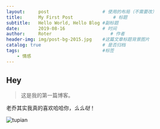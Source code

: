 ```yaml
---
layout:     post                    # 使用的布局（不需要改）
title:      My First Post               # 标题 
subtitle:   Hello World, Hello Blog #副标题
date:       2019-08-16              # 时间
author:     Roter                      # 作者
header-img: img/post-bg-2015.jpg    #这篇文章标题背景图片
catalog: true                       # 是否归档
tags:                               #标签
    - 情感
---
```


## Hey
>这是我的第一篇博客。

老乔其实我真的喜欢哈哈你，*么么哒*！

![tupian](https://www.baidu.com/link?url=yKqJ4fYRxiziCVlbh4aeGvAvXxd_QWMVwkyVeVql-AZFOLRCohKzXjGCYajyVK6rA4WhaJUj-YwoZTTa_z8L00C7OMxKJ2sgj_GQGWBRioq32XatwTpvy4NzGXzdMnGjtK508YGxD13qBtZVokpQqR4s3wFVW226ysk9_GjYVQF0Sp5ZLKBO8nIdPHU2BMeXh1SPLNBt_6fTX2prXApNEfZluzNLMt_RaD2ukR-_yi8qpm2rTm6NnkgyqK0dsuwek_0HWo_hzmM6koUufHmUiVIrkY4JrJOAnWLTOeoGhVHNxyimIAcyT7HVOOZ6S8q0e3UWuch6ozB3Y8ACqR4kIFT5dpytdoAo1K7Nbdx9z7lGRU5FtBgMemBssE6HPL_QqlLK_kxC3wl8O0_bfWo9g5NnJqGXlL-yjMvbnKdLt7uhw_apDeatl22yHyrzYi6KAGw9gB0LlK7cGTMgIN2euT2dOrV0qS4GSjwVxJRSfNjrad833lhZ3YmKOynFsrzT&wd=&eqid=9043344b000c6d3d000000045d5e55bb)